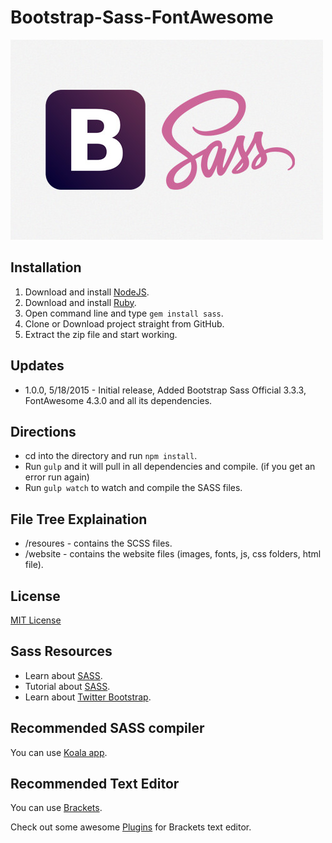 # Bootstrap-Sass-FontAwesome #

![Bootstrap-Sass-FontAwesome](website/images/bootstrap-sass.jpg)

## Installation ##
1. Download and install [NodeJS](https://nodejs.org/).
2. Download and install [Ruby](https://www.ruby-lang.org/en/).
3. Open command line and type `gem install sass`.
4. Clone or Download project straight from GitHub.
5. Extract the zip file and start working.

## Updates ##
* 1.0.0, 5/18/2015 - Initial release, Added Bootstrap Sass Official 3.3.3, FontAwesome 4.3.0 and all its dependencies.

## Directions ##
* cd into the directory and run `npm install`.
* Run `gulp` and it will pull in all dependencies and compile. (if you get an error run again)
* Run `gulp watch` to watch and compile the SASS files.

## File Tree Explaination ##
* /resoures - contains the SCSS files.
* /website - contains the website files (images, fonts, js, css folders, html file).

## License ##
[MIT License](LICENSE)

## Sass Resources ##
* Learn about [SASS](http://sass-lang.com/guide).
* Tutorial about [SASS](http://leveluptuts.com/tutorials/sass-tutorials).
* Learn about [Twitter Bootstrap](http://getbootstrap.com/css/).

## Recommended SASS compiler ##
You can use [Koala app](http://koala-app.com/).

## Recommended Text Editor ##

You can use [Brackets](http://brackets.io/).

Check out some awesome [Plugins](https://github.com/GBratsos/brackets-zurb-foundation) for Brackets text editor.
